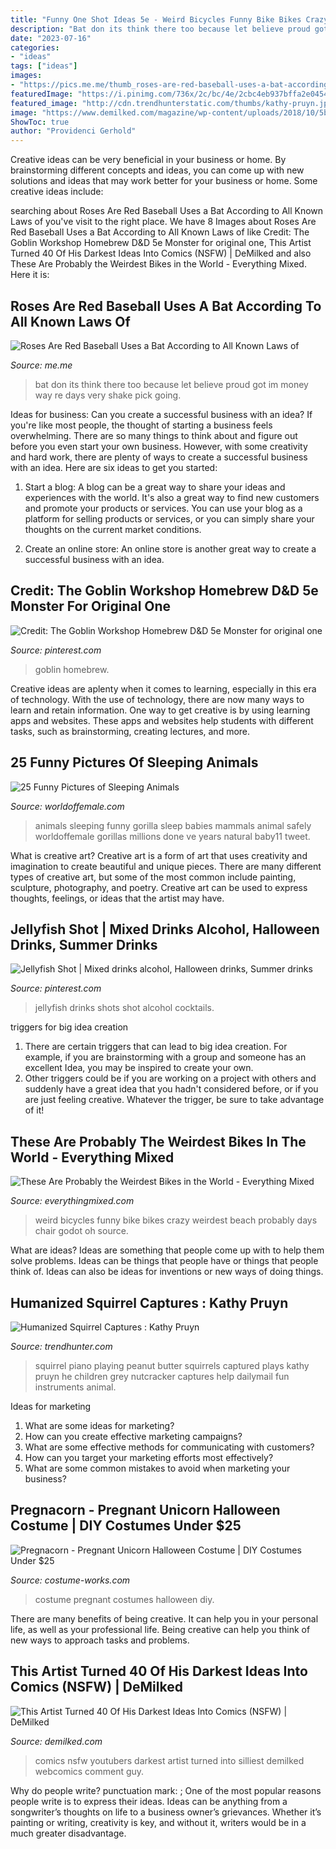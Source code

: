 ```yaml
---
title: "Funny One Shot Ideas 5e - Weird Bicycles Funny Bike Bikes Crazy Weirdest Beach Probably Days Chair Godot Oh Source"
description: "Bat don its think there too because let believe proud got im money way re days very shake pick going"
date: "2023-07-16"
categories:
- "ideas"
tags: ["ideas"]
images:
- "https://pics.me.me/thumb_roses-are-red-baseball-uses-a-bat-according-to-all-63456477.png"
featuredImage: "https://i.pinimg.com/736x/2c/bc/4e/2cbc4eb937bffa2e04548bac32e7618e.jpg"
featured_image: "http://cdn.trendhunterstatic.com/thumbs/kathy-pruyn.jpeg"
image: "https://www.demilked.com/magazine/wp-content/uploads/2018/10/5bb32b3146293-Dystopia-143-5babba35b2e93__880.jpg"
ShowToc: true
author: "Providenci Gerhold"
---
```



Creative ideas can be very beneficial in your business or home. By brainstorming different concepts and ideas, you can come up with new solutions and ideas that may work better for your business or home. Some creative ideas include:

	

		
searching about Roses Are Red Baseball Uses a Bat According to All Known Laws of you've visit to the right place. We have 8 Images about Roses Are Red Baseball Uses a Bat According to All Known Laws of like Credit: The Goblin Workshop Homebrew D&amp;D 5e Monster for original one, This Artist Turned 40 Of His Darkest Ideas Into Comics (NSFW) | DeMilked and also These Are Probably the Weirdest Bikes in the World - Everything Mixed. Here it is:
		
    
## Roses Are Red Baseball Uses A Bat According To All Known Laws Of

<img loading=lazy src="https://pics.me.me/thumb_roses-are-red-baseball-uses-a-bat-according-to-all-63456477.png" onerror="this.onerror=null;this.src='https://tse2.mm.bing.net/th?id=OIP.Tk-cabqKL9HBoNfTTIU8cwAAAA&amp;pid=15.1';" alt="Roses Are Red Baseball Uses a Bat According to All Known Laws of">

_Source: me.me_

>bat don its think there too because let believe proud got im money way re days very shake pick going. 

	

Ideas for business: Can you create a successful business with an idea?
If you're like most people, the thought of starting a business feels overwhelming. There are so many things to think about and figure out before you even start your own business. However, with some creativity and hard work, there are plenty of ways to create a successful business with an idea. Here are six ideas to get you started:
1) Start a blog: A blog can be a great way to share your ideas and experiences with the world. It's also a great way to find new customers and promote your products or services. You can use your blog as a platform for selling products or services, or you can simply share your thoughts on the current market conditions.

2) Create an online store: An online store is another great way to create a successful business with an idea.

    
## Credit: The Goblin Workshop Homebrew D&amp;D 5e Monster For Original One

<img loading=lazy src="https://i.pinimg.com/736x/2c/bc/4e/2cbc4eb937bffa2e04548bac32e7618e.jpg" onerror="this.onerror=null;this.src='https://tse2.mm.bing.net/th?id=OIP.NbJLV51pJ4EkrRyHwQGJcwHaHV&amp;pid=15.1';" alt="Credit: The Goblin Workshop Homebrew D&amp;D 5e Monster for original one">

_Source: pinterest.com_

>goblin homebrew. 

	

Creative ideas are aplenty when it comes to learning, especially in this era of technology. With the use of technology, there are now many ways to learn and retain information. One way to get creative is by using learning apps and websites. These apps and websites help students with different tasks, such as brainstorming, creating lectures, and more.

    
## 25 Funny Pictures Of Sleeping Animals

<img loading=lazy src="https://www.worldoffemale.com/wp-content/uploads/2010/09/sleeping-animals-gorilla-and-baby11.jpg" onerror="this.onerror=null;this.src='https://tse3.mm.bing.net/th?id=OIP.azmlvDWaN_p5-BtbO725RQHaE7&amp;pid=15.1';" alt="25 Funny Pictures of Sleeping Animals">

_Source: worldoffemale.com_

>animals sleeping funny gorilla sleep babies mammals animal safely worldoffemale gorillas millions done ve years natural baby11 tweet. 

	

What is creative art?
Creative art is a form of art that uses creativity and imagination to create beautiful and unique pieces. There are many different types of creative art, but some of the most common include painting, sculpture, photography, and poetry. Creative art can be used to express thoughts, feelings, or ideas that the artist may have.

    
## Jellyfish Shot | Mixed Drinks Alcohol, Halloween Drinks, Summer Drinks

<img loading=lazy src="https://i.pinimg.com/736x/6a/0c/2a/6a0c2aec5578549e58823db76e0ac489--san-juan-jellyfish.jpg" onerror="this.onerror=null;this.src='https://tse2.mm.bing.net/th?id=OIP.NsCsJawk7EkaaYIIEC8eOAHaMW&amp;pid=15.1';" alt="Jellyfish Shot | Mixed drinks alcohol, Halloween drinks, Summer drinks">

_Source: pinterest.com_

>jellyfish drinks shots shot alcohol cocktails. 

	

triggers for big idea creation
1. There are certain triggers that can lead to big idea creation. For example, if you are brainstorming with a group and someone has an excellent Idea, you may be inspired to create your own. 
2. Other triggers could be if you are working on a project with others and suddenly have a great idea that you hadn't considered before, or if you are just feeling creative. Whatever the trigger, be sure to take advantage of it!

    
## These Are Probably The Weirdest Bikes In The World - Everything Mixed

<img loading=lazy src="http://www.everythingmixed.com/wp-content/uploads/weirdest-bike-19-630x472.jpg" onerror="this.onerror=null;this.src='https://tse3.mm.bing.net/th?id=OIP.5IZAGVUPI-OzA2i1-FOqrQHaFj&amp;pid=15.1';" alt="These Are Probably the Weirdest Bikes in the World - Everything Mixed">

_Source: everythingmixed.com_

>weird bicycles funny bike bikes crazy weirdest beach probably days chair godot oh source. 

	

What are ideas?
Ideas are something that people come up with to help them solve problems. Ideas can be things that people have or things that people think of. Ideas can also be ideas for inventions or new ways of doing things.

    
## Humanized Squirrel Captures : Kathy Pruyn

<img loading=lazy src="http://cdn.trendhunterstatic.com/thumbs/kathy-pruyn.jpeg" onerror="this.onerror=null;this.src='https://tse3.mm.bing.net/th?id=OIP.2XqdT6XGiWWyDAKAf8jExgHaEt&amp;pid=15.1';" alt="Humanized Squirrel Captures : Kathy Pruyn">

_Source: trendhunter.com_

>squirrel piano playing peanut butter squirrels captured plays kathy pruyn he children grey nutcracker captures help dailymail fun instruments animal. 

	

Ideas for marketing
1. What are some ideas for marketing? 
2. How can you create effective marketing campaigns? 
3. What are some effective methods for communicating with customers? 
4. How can you target your marketing efforts most effectively? 
5. What are some common mistakes to avoid when marketing your business?

    
## Pregnacorn - Pregnant Unicorn Halloween Costume | DIY Costumes Under $25

<img loading=lazy src="https://photos.costume-works.com/full/pregnacorn.jpg" onerror="this.onerror=null;this.src='https://tse2.mm.bing.net/th?id=OIP.4JhTeXqem0XF5faw32XmAAHaKk&amp;pid=15.1';" alt="Pregnacorn - Pregnant Unicorn Halloween Costume | DIY Costumes Under $25">

_Source: costume-works.com_

>costume pregnant costumes halloween diy. 

	

There are many benefits of being creative. It can help you in your personal life, as well as your professional life. Being creative can help you think of new ways to approach tasks and problems.

    
## This Artist Turned 40 Of His Darkest Ideas Into Comics (NSFW) | DeMilked

<img loading=lazy src="https://www.demilked.com/magazine/wp-content/uploads/2018/10/5bb32b3146293-Dystopia-143-5babba35b2e93__880.jpg" onerror="this.onerror=null;this.src='https://tse3.mm.bing.net/th?id=OIP.Qqlh8eRO6Xw45cWS81xwSwHaHa&amp;pid=15.1';" alt="This Artist Turned 40 Of His Darkest Ideas Into Comics (NSFW) | DeMilked">

_Source: demilked.com_

>comics nsfw youtubers darkest artist turned into silliest demilked webcomics comment guy. 

	

Why do people write?
punctuation mark: ;
One of the most popular reasons people write is to express their ideas. Ideas can be anything from a songwriter’s thoughts on life to a business owner’s grievances. Whether it’s painting or writing, creativity is key, and without it, writers would be in a much greater disadvantage.

